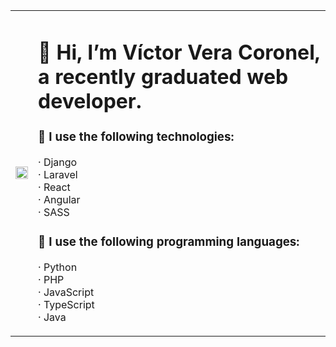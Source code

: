 <style>
	container{
		background:red;
	}
</style>

<div class="container">

  <!-- TABLA -->
  <table>

  <!-- IMAGEN, COLUMNA IZQUIERDA DE LA TABLA -->
  <td>
    <div>
      <img src="https://github.com/user-attachments/assets/fdfbddb7-60ab-491f-8c13-2167dffdd97c" width="100%" ><br>
    </div>
  </td>

  <!-- INFORMACIÓN, COLUMNA DERECHA DE LA TABLA -->
  <td>
		
  <div>
  <h1>👋 Hi, I’m Víctor Vera Coronel, a recently graduated web developer.</h1>
  <h3>🌱 I use the following technologies:</h3>
  <p>
    · Django<br>
    · Laravel<br>
    · React<br>
    · Angular<br>
    · SASS<br>
  </p>
  
  <h3>🍎 I use the following programming languages:</h3>
	<p>
    · Python<br>
    · PHP<br>
    · JavaScript<br>
    · TypeScript<br>
    · Java<br>
	</p>
  </div>
	
  </td>
 
  </table>
</div>
  

<!---
Turbrecher/Turbrecher is a ✨ special ✨ repository because its `README.md` (this file) appears on your GitHub profile.
You can click the Preview link to take a look at your changes.
--->
